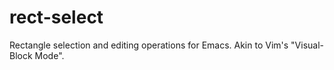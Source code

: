 rect-select
===========

Rectangle selection and editing operations for Emacs. Akin to Vim's "Visual-Block Mode".
